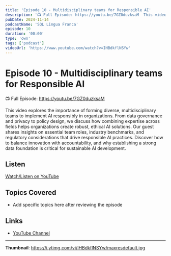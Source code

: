 ```yaml
---
title: 'Episode 10 - Multidisciplinary teams for Responsible AI'
description: '📺 Full Episode: https://youtu.be/7GZ0duzksaM  This video explores the importance of forming diverse, multidisciplinary teams to implement AI responsibly in organizations. From data governance and priv...'
pubDate: 2024-11-14
podcastName: 'SQL Lingua Franca'
episode: 10
duration: '00:00'
type: 'own'
tags: ['podcast']
videoUrl: 'https://www.youtube.com/watch?v=IHBdkflNSYw'
---
```


# Episode 10 - Multidisciplinary teams for Responsible AI

📺 Full Episode: https://youtu.be/7GZ0duzksaM

This video explores the importance of forming diverse, multidisciplinary teams to implement AI responsibly in organizations. From data governance and privacy to policy design, we discuss how combining expertise across fields helps organizations create robust, ethical AI solutions. Our guest shares insights on essential team roles, industry benchmarks, and regulatory considerations that drive responsible AI practices. Discover how to balance innovation with accountability, and why establishing a strong data foundation is critical for sustainable AI development.

## Listen

[Watch/Listen on YouTube](https://www.youtube.com/watch?v=IHBdkflNSYw)

## Topics Covered

- Add specific topics here after reviewing the episode

## Links

- [YouTube Channel](https://www.youtube.com/juanalytics)

---

**Thumbnail**: https://i.ytimg.com/vi/IHBdkflNSYw/maxresdefault.jpg
